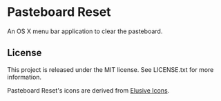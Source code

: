Pasteboard Reset
================

An OS X menu bar application to clear the pasteboard.

License
-------

This project is released under the MIT license. See LICENSE.txt for more
information.

Pasteboard Reset's icons are derived from [Elusive Icons](http://elusiveicons.com).
